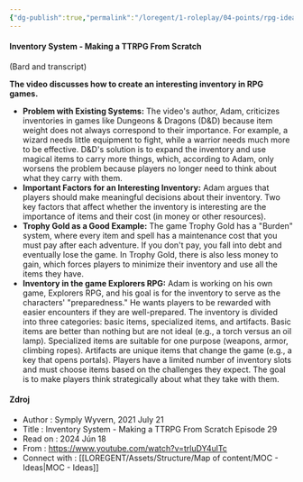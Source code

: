 ```yaml
---
{"dg-publish":true,"permalink":"/loregent/1-roleplay/04-points/rpg-idea-making-a-ttrpg-from-scratch/"}
---
```



#### Inventory System - Making a TTRPG From Scratch

(Bard and transcript)

**The video discusses how to create an interesting inventory in RPG games.**

- **Problem with Existing Systems:** The video's author, Adam, criticizes inventories in games like Dungeons & Dragons (D&D) because item weight does not always correspond to their importance. For example, a wizard needs little equipment to fight, while a warrior needs much more to be effective. D&D's solution is to expand the inventory and use magical items to carry more things, which, according to Adam, only worsens the problem because players no longer need to think about what they carry with them.    
- **Important Factors for an Interesting Inventory:** Adam argues that players should make meaningful decisions about their inventory. Two key factors that affect whether the inventory is interesting are the importance of items and their cost (in money or other resources).    
- **Trophy Gold as a Good Example:** The game Trophy Gold has a "Burden" system, where every item and spell has a maintenance cost that you must pay after each adventure. If you don't pay, you fall into debt and eventually lose the game. In Trophy Gold, there is also less money to gain, which forces players to minimize their inventory and use all the items they have.    
- **Inventory in the game Explorers RPG:** Adam is working on his own game, Explorers RPG, and his goal is for the inventory to serve as the characters' "preparedness." He wants players to be rewarded with easier encounters if they are well-prepared. The inventory is divided into three categories: basic items, specialized items, and artifacts. Basic items are better than nothing but are not ideal (e.g., a torch versus an oil lamp). Specialized items are suitable for one purpose (weapons, armor, climbing ropes). Artifacts are unique items that change the game (e.g., a key that opens portals). Players have a limited number of inventory slots and must choose items based on the challenges they expect. The goal is to make players think strategically about what they take with them.

<!--- ---------------------------------------------------------------------  -->
#### Zdroj
- Author : Symply Wyvern,  2021 July 21
- Title : Inventory System - Making a TTRPG From Scratch Episode 29
- Read on : 2024 Jún 18
- From : https://www.youtube.com/watch?v=trluDY4ulTc
- Connect with : [[LOREGENT/Assets/Structure/Map of content/MOC - Ideas\|MOC - Ideas]]
